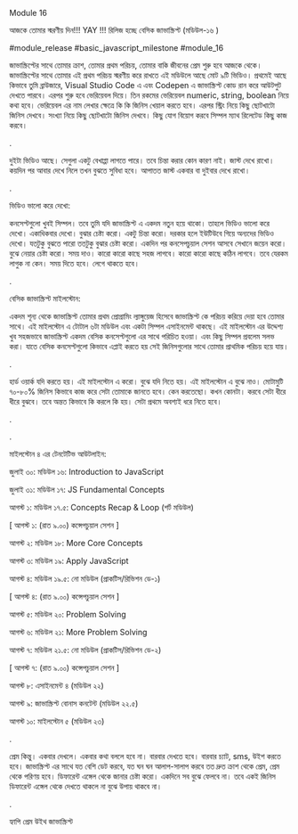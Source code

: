 Module 16

আজকে তোমার স্মরণীয় দিন!!! YAY !!! রিলিজ হচ্ছে বেসিক জাভাস্ক্রিপ্ট (মডিউল-১৬ )

#module_release #basic_javascript_milestone #module_16

জাভাস্ক্রিপ্টের সাথে তোমার ক্রাশ, তোমার প্রথম পরিচয়, তোমার বাকি জীবনের প্রেম শুরু হবে আজকে থেকে। জাভাস্ক্রিপ্টের সাথে তোমার এই প্রথম পরিচয় স্মরণীয় করে রাখতে এই মডিউলে আছে মোট ৯টি ভিডিও। প্রথমেই আছে কিভাবে তুমি ব্রাউজারে, Visual Studio Code এ এবং Codepen এ জাভাস্ক্রিপ্ট কোড রান করে আউটপুট দেখতে পারবে। এরপর শুরু হবে ভেরিয়েবল দিয়ে। তিন রকমের ভেরিয়েবল numeric, string, boolean নিয়ে কথা হবে। ভেরিয়েবল এর নাম লেখার ক্ষেত্রে কি কি জিনিস খেয়াল করতে হবে। এরপর স্ট্রিং নিয়ে কিছু ছোটখাটো জিনিস দেখবে। সংখ্যা নিয়ে কিছু ছোটখাটো জিনিস দেখবে। কিছু যোগ বিয়োগ করবে সিম্পল ম্যাথ রিলেটেড কিছু কাজ করবে। 

.

দুইটা ভিডিও আছে। সেগুলা একটু বেখাপ্পা লাগতে পারে। তবে চিন্তা করার কোন কারণ নাই। জাস্ট দেখে রাখো। কয়দিন পর আবার দেখে নিলে তখন বুঝতে সুবিধা হবে। আপাতত জাস্ট একবার বা দুইবার দেখে রাখো। 

 

.

 

ভিডিও ভালো করে দেখো: 

কনসেপ্টগুলো খুবই সিম্পল। তবে তুমি যদি জাভাস্ক্রিপ্ট এ একদম নতুন হয়ে থাকো। তাহলে ভিডিও ভালো করে দেখো। একাধিকবার দেখো। বুঝার চেষ্টা করো। একটু চিন্তা করো। দরকার হলে ইউটিউবে গিয়ে অন্যদের ভিডিও দেখো। যতটুকু বুঝতে পারো ততটুকু বুঝার চেষ্টা করো। একদিন পর কনসেপচুয়াল সেশন আসবে সেখানে জয়েন করো। বুঝে নেয়ার চেষ্টা করো। সময় দাও। কারো কারো কাছে সহজ লাগবে। কারো কারো কাছে কঠিন লাগবে। তবে যেরকম লাগুক না কেন। সময় দিতে হবে। লেগে থাকতে হবে। 

 

.

 

বেসিক জাভাস্ক্রিপ্ট মাইলস্টোন:

একদম শূন্য থেকে জাভাস্ক্রিপ্ট তোমার প্রথম প্রোগ্রামিং ল্যাঙ্গুয়েজ হিসেবে জাভাস্ক্রিপ্ট কে পরিচয় করিয়ে দেয়া হবে তোমার সাথে। এই মাইলস্টোন এ টোটাল ৬টা মডিউল এবং একটা সিম্পল এসাইনমেন্ট থাকছে। এই মাইলস্টোন এর উদ্দেশ্য খুব সহজভাবে জাভাস্ক্রিপ্ট একদম বেসিক কনসেপ্টগুলো এর সাথে পরিচিত হওয়া। এবং কিছু সিম্পল প্রবলেম সলভ করা। যাতে বেসিক কনসেপ্টগুলো কিভাবে এপ্লাই করতে হয় সেই জিনিসগুলোর সাথে তোমার প্রাথমিক পরিচয় হয়ে যায়।

 

.

হার্ড ওয়ার্ক যদি করতে হয়। এই মাইলস্টোন এ করো। বুঝে যদি নিতে হয়। এই মাইলস্টোন এ বুঝে নাও। মোটামুটি ৭০-৮০% জিনিস কিভাবে কাজ করে সেটা তোমাকে জানতে হবে। কেন করতেছো। কখন কোনটা। করবে সেটা ধীরে ধীরে বুঝবে। তবে অন্তত কিভাবে কি করলে কি হয়। সেটা প্রথমে অবশ্যই ধরে নিতে হবে। 

.

.  

মাইলস্টোন ৪ এর টেনটেটিভ আউটলাইন: 

জুলাই ৩০: মডিউল ১৬: Introduction to JavaScript

জুলাই ৩১: মডিউল ১৭: JS Fundamental Concepts

আগস্ট ১: মডিউল ১৭.৫: Concepts Recap & Loop (শর্ট মডিউল) 

[ আগস্ট ১: (রাত ৯.০০) কন্সেপচুয়াল সেশন ]

আগস্ট ২: মডিউল ১৮: More Core Concepts

আগস্ট ৩: মডিউল ১৯: Apply JavaScript

আগস্ট ৪: মডিউল ১৯.৫: নো মডিউল (প্রাকটিস/রিভিশন ডে-১) 

[ আগস্ট ৪: (রাত ৯.০০) কন্সেপচুয়াল সেশন ]

আগস্ট ৫: মডিউল ২০: Problem Solving

আগস্ট ৬: মডিউল ২১: More Problem Solving

আগস্ট ৭: মডিউল ২১.৫: নো মডিউল (প্রাকটিস/রিভিশন ডে-২) 

[ আগস্ট ৭: (রাত ৯.০০) কন্সেপচুয়াল সেশন ]

আগস্ট ৮: এসাইনমেন্ট ৪ (মডিউল ২২)

আগস্ট ৯: জাভাস্ক্রিপ্ট বোনাস কনটেন্ট (মডিউল ২২.৫)

আগস্ট ১০: মাইলস্টোন ৫ (মডিউল ২৩)

  

.

 

প্রেম কিন্তু। একবার দেখলে। একবার কথা বললে হবে না। বারবার দেখতে হবে। বারবার চ্যাট, sms, উইশ করতে হবে। জাভাস্ক্রিপ্ট এর সাথে যত বেশি ডেট করবে, যত ঘন ঘন আলাপ-সালাপ করবে তত দ্রুত ক্রাশ থেকে প্রেম, প্রেম থেকে পরিণয় হবে। ডিফারেন্ট এঙ্গেল থেকে জানার চেষ্টা করো। একদিনে সব বুঝে ফেলবে না। তবে একই জিনিস ডিফারেন্ট এঙ্গেল থেকে দেখতে থাকলে না বুঝে উপায় থাকবে না।  

.

হ্যাপি প্রেম উইথ জাভাস্ক্রিপ্ট 

 